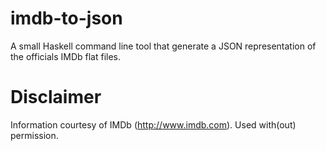 imdb-to-json
============

A small Haskell command line tool that generate a JSON representation of the officials IMDb flat files.

Disclaimer
==========

Information courtesy of
IMDb
(http://www.imdb.com).
Used with(out) permission.
